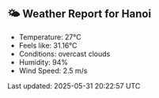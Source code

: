 <!-- WEATHER-START -->
## 🌤 Weather Report for Hanoi

- Temperature: 27°C
- Feels like: 31.16°C
- Conditions: overcast clouds
- Humidity: 94%
- Wind Speed: 2.5 m/s

Last updated: 2025-05-31 20:22:57 UTC
<!-- WEATHER-END -->
